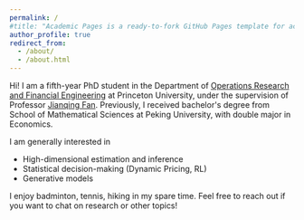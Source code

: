 ```yaml
---
permalink: /
#title: "Academic Pages is a ready-to-fork GitHub Pages template for academic personal websites"
author_profile: true
redirect_from: 
  - /about/
  - /about.html
---
```


Hi! I am a fifth-year PhD student in the Department of [Operations Research and Financial Engineering](https://orfe.princeton.edu) at Princeton University, under the supervision of Professor [Jianqing Fan](https://fan.princeton.edu). Previously, I received bachelor's degree from School of Mathematical Sciences at Peking University, with double major in Economics.

I am generally interested in
- High-dimensional estimation and inference
- Statistical decision-making (Dynamic Pricing, RL)
- Generative models

I enjoy badminton, tennis, hiking in my spare time. Feel free to reach out if you want to chat on research or other topics!
